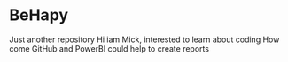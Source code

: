 # BeHapy
Just another repository
Hi iam Mick, interested to learn about coding
How come GitHub and PowerBI could help to create reports
